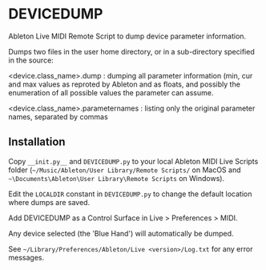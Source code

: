 # DEVICEDUMP

Ableton Live MIDI Remote Script to dump device parameter information.

Dumps two files in the user home directory, or in a sub-directory specified in the source:

<device.class_name>.dump
: dumping all parameter information (min, cur and max values as reproted by Ableton and as floats, and possibly the enumeration of all possible values the parameter can assume.

<device.class_name>.parameternames
: listing only the original parameter names, separated by commas

## Installation

Copy ```__init.py__``` and ```DEVICEDUMP.py``` to your local Ableton MIDI Live Scripts folder (```~/Music/Ableton/User Library/Remote Scripts/``` on MacOS and
```~\Documents\Ableton\User Library\Remote Scripts``` on Windows).

Edit the ```LOCALDIR``` constant in ```DEVICEDUMP.py``` to change the default location where dumps are saved.

Add DEVICEDUMP as a Control Surface in Live > Preferences > MIDI.

Any device selected (the 'Blue Hand') will automatically be dumped.

See ```~/Library/Preferences/Ableton/Live <version>/Log.txt``` for any error messages.
